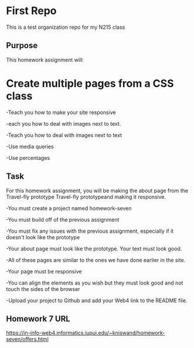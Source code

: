 # First Repo

This is a test organization repo for my N215 class

## Purpose

This homework assignment will:

# Create multiple pages from a CSS class

-Teach you how to make your site responsive

-each you how to deal with images next to text.

-Teach you how to deal with images next to text

-Use media queries

-Use percentages

## Task

For this homework assignment, you will be making the about page from the Travel-fly prototype Travel-fly prototypeand making it responsive.

-You must create a project named homework-seven

-You must build off of the previous assignment

-You must fix any issues with the previous assignment, especially if it doesn't look like the prototype

-Your about page must look like the prototype. Your text must look good.

-All of these pages are similar to the ones we have done earlier in the site.

-Your page must be responsive

-You can align the elements as you wish but they must look good and not touch the sides of the browser

-Upload your project to Github and add your Web4 link to the README file.

## Homework 7 URL

https://in-info-web4.informatics.iupui.edu/~kniswand/homework-seven/offers.html
